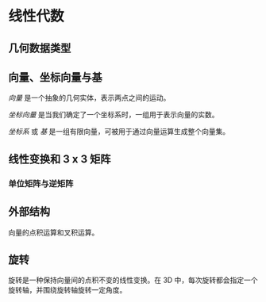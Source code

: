 # 线性代数

## 几何数据类型

## 向量、坐标向量与基

*向量* 是一个抽象的几何实体，表示两点之间的运动。

*坐标向量* 是当我们确定了一个坐标系时，一组用于表示向量的实数。

*坐标系* 或 *基* 是一组有限向量，可被用于通过向量运算生成整个向量集。

## 线性变换和 3 x 3 矩阵

### 单位矩阵与逆矩阵

## 外部结构

向量的点积运算和叉积运算。

## 旋转

旋转是一种保持向量间的点积不变的线性变换。在 3D 中，每次旋转都会指定一个旋转轴，并围绕旋转轴旋转一定角度。
